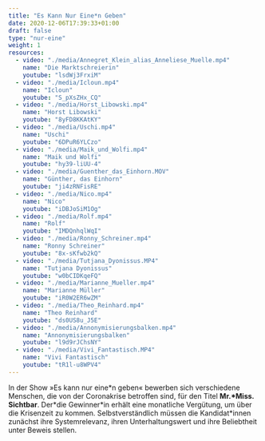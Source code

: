 ```yaml
---
title: "Es Kann Nur Eine*n Geben"
date: 2020-12-06T17:39:33+01:00
draft: false
type: "nur-eine"
weight: 1
resources: 
  - video: "./media/Annegret_Klein_alias_Anneliese_Muelle.mp4"
    name: "Die Marktschreierin"
    youtube: "lsdWj3FrxiM"
  - video: "./media/Icloun.mp4"
    name: "Icloun"
    youtube: "S_pXsZHx_CQ"
  - video: "./media/Horst_Libowski.mp4"
    name: "Horst Libowski"
    youtube: "8yFD8KKAtKY"
  - video: "./media/Uschi.mp4"
    name: "Uschi"
    youtube: "6DPuR6YLCzo"
  - video: "./media/Maik_und_Wolfi.mp4"
    name: "Maik und Wolfi"
    youtube: "hy39-liUU-4"
  - video: "./media/Guenther_das_Einhorn.MOV"
    name: "Günther, das Einhorn"
    youtube: "ji4zRNFisRE"
  - video: "./media/Nico.mp4"
    name: "Nico"
    youtube: "iDBJoSiM1Og"
  - video: "./media/Rolf.mp4"
    name: "Rolf"
    youtube: "IMDQnhqlWqI"
  - video: "./media/Ronny_Schreiner.mp4"
    name: "Ronny Schreiner"
    youtube: "8x-sKfwb2kQ"
  - video: "./media/Tutjana_Dyonissus.MP4"
    name: "Tutjana Dyonissus"
    youtube: "w0bCIDKqeFQ"
  - video: "./media/Marianne_Mueller.mp4"
    name: "Marianne Müller"
    youtube: "iR0W2ER6wZM"
  - video: "./media/Theo_Reinhard.mp4"
    name: "Theo Reinhard"
    youtube: "ds0US8u_J5E"
  - video: "./media/Annonymisierungsbalken.mp4"
    name: "Annonymisierungsbalken"
    youtube: "l9d9rJChsNY"
  - video: "./media/Vivi_Fantastisch.MP4"
    name: "Vivi Fantastisch"
    youtube: "tR1l-u8WPV4"
---
```


In der Show »Es kann nur eine\*n geben« bewerben sich verschiedene Menschen, die von der Coronakrise betroffen sind, für den Titel __Mr.\*Miss. Sichtbar__. Der\*die Gewinner\*in erhält eine monatliche Vergütung, um über die Krisenzeit zu kommen. Selbstverständlich müssen die Kandidat*innen zunächst ihre Systemrelevanz, ihren Unterhaltungswert und ihre Beliebtheit unter Beweis stellen.


[comment]: <> ({{< youtube 6NZdV3ayQH0 >}})

[comment]: <> ({{< youtube lgj2U8hBdwI >}})

[comment]: <> ({{< youtube hbF9z-06H5U >}})

